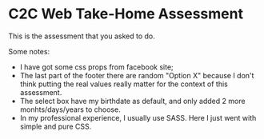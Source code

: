 # C2C Web Take-Home Assessment

This is the assessment that you asked to do.

Some notes:
 - I have got some css props from facebook site;
 - The last part of the footer there are random "Option X" because I don't think putting the real values really matter for the context of this assessment.
 - The select box have my birthdate as default, and only added 2 more monhts/days/years to choose.
 - In my professional experience, I usually use SASS. Here I just went with simple and pure CSS.
